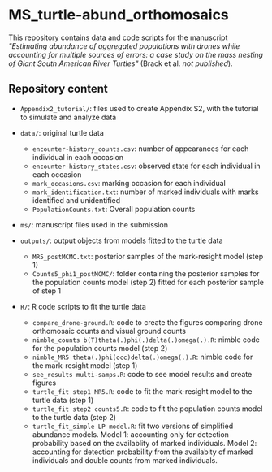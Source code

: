 # MS_turtle-abund_orthomosaics

This repository contains data and code scripts for the manuscript *"Estimating abundance of aggregated populations with drones while accounting for multiple sources of errors: a case study on the mass nesting of Giant South American River Turtles"* (Brack et al. *not published*).

## Repository content

-   `Appendix2_tutorial/`: files used to create Appendix S2, with the tutorial to simulate and analyze data

-   `data/`: original turtle data

    -   `encounter-history_counts.csv`: number of appearances for each individual in each occasion
    -   `encounter-history_states.csv`: observed state for each individual in each occasion
    -   `mark_occasions.csv`: marking occasion for each individual
    -   `mark_identification.txt`: number of marked individuals with marks identified and unidentified
    -   `PopulationCounts.txt`: Overall population counts

-   `ms/`: manuscript files used in the submission

-   `outputs/`: output objects from models fitted to the turtle data

    -   `MR5_postMCMC.txt`: posterior samples of the mark-resight model (step 1)
    -   `Counts5_phi1_postMCMC/`: folder containing the posterior samples for the population counts model (step 2) fitted for each posterior sample of step 1

-   `R/`: R code scripts to fit the turtle data

    -   `compare_drone-ground.R`: code to create the figures comparing drone orthomosaic counts and visual ground counts
    -   `nimble_counts b(T)theta(.)phi(.)delta(.)omega(.).R`: nimble code for the population counts model (step 2)
    -   `nimble_MR5 theta(.)phi(occ)delta(.)omega(.).R`: nimble code for the mark-resight model (step 1)
    -   `see_results multi-samps.R`: code to see model results and create figures
    -   `turtle_fit step1 MR5.R`: code to fit the mark-resight model to the turtle data (step 1)
    -   `turtle_fit step2 counts5.R`: code to fit the population counts model to the turtle data (step 2)
    -   `turtle_fit_simple LP model.R`: fit two versions of simplified abundance models. Model 1: accounting only for detection probability based on the availablity of marked individuals. Model 2: accounting for detection probability from the availabity of marked individuals and double counts from marked individuals.

